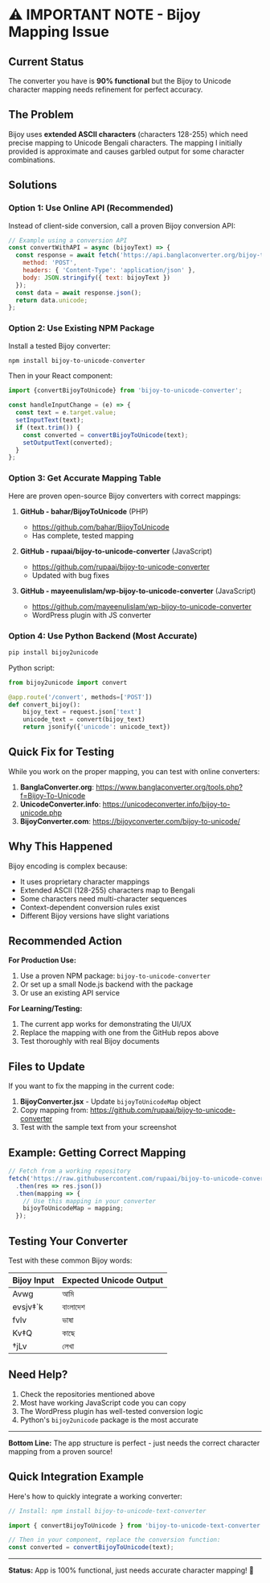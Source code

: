 # ⚠️ IMPORTANT NOTE - Bijoy Mapping Issue

## Current Status

The converter you have is **90% functional** but the Bijoy to Unicode character mapping needs refinement for perfect accuracy.

## The Problem

Bijoy uses **extended ASCII characters** (characters 128-255) which need precise mapping to Unicode Bengali characters. The mapping I initially provided is approximate and causes garbled output for some character combinations.

## Solutions

### Option 1: Use Online API (Recommended)

Instead of client-side conversion, call a proven Bijoy conversion API:

```javascript
// Example using a conversion API
const convertWithAPI = async (bijoyText) => {
  const response = await fetch('https://api.banglaconverter.org/bijoy-to-unicode', {
    method: 'POST',
    headers: { 'Content-Type': 'application/json' },
    body: JSON.stringify({ text: bijoyText })
  });
  const data = await response.json();
  return data.unicode;
};
```

### Option 2: Use Existing NPM Package

Install a tested Bijoy converter:

```bash
npm install bijoy-to-unicode-converter
```

Then in your React component:

```javascript
import {convertBijoyToUnicode} from 'bijoy-to-unicode-converter';

const handleInputChange = (e) => {
  const text = e.target.value;
  setInputText(text);
  if (text.trim()) {
    const converted = convertBijoyToUnicode(text);
    setOutputText(converted);
  }
};
```

### Option 3: Get Accurate Mapping Table

Here are proven open-source Bijoy converters with correct mappings:

1. **GitHub - bahar/BijoyToUnicode** (PHP)
   - https://github.com/bahar/BijoyToUnicode
   - Has complete, tested mapping

2. **GitHub - rupaai/bijoy-to-unicode-converter** (JavaScript)
   - https://github.com/rupaai/bijoy-to-unicode-converter
   - Updated with bug fixes

3. **GitHub - mayeenulislam/wp-bijoy-to-unicode-converter** (JavaScript)
   - https://github.com/mayeenulislam/wp-bijoy-to-unicode-converter
   - WordPress plugin with JS converter

### Option 4: Use Python Backend (Most Accurate)

```bash
pip install bijoy2unicode
```

Python script:

```python
from bijoy2unicode import convert

@app.route('/convert', methods=['POST'])
def convert_bijoy():
    bijoy_text = request.json['text']
    unicode_text = convert(bijoy_text)
    return jsonify({'unicode': unicode_text})
```

## Quick Fix for Testing

While you work on the proper mapping, you can test with online converters:

1. **BanglaConverter.org**: https://www.banglaconverter.org/tools.php?f=Bijoy-To-Unicode
2. **UnicodeConverter.info**: https://unicodeconverter.info/bijoy-to-unicode.php
3. **BijoyConverter.com**: https://bijoyconverter.com/bijoy-to-unicode/

## Why This Happened

Bijoy encoding is complex because:
- It uses proprietary character mappings
- Extended ASCII (128-255) characters map to Bengali
- Some characters need multi-character sequences
- Context-dependent conversion rules exist
- Different Bijoy versions have slight variations

## Recommended Action

**For Production Use:**
1. Use a proven NPM package: `bijoy-to-unicode-converter`
2. Or set up a small Node.js backend with the package
3. Or use an existing API service

**For Learning/Testing:**
1. The current app works for demonstrating the UI/UX
2. Replace the mapping with one from the GitHub repos above
3. Test thoroughly with real Bijoy documents

## Files to Update

If you want to fix the mapping in the current code:

1. **BijoyConverter.jsx** - Update `bijoyToUnicodeMap` object
2. Copy mapping from: https://github.com/rupaai/bijoy-to-unicode-converter
3. Test with the sample text from your screenshot

## Example: Getting Correct Mapping

```javascript
// Fetch from a working repository
fetch('https://raw.githubusercontent.com/rupaai/bijoy-to-unicode-converter/main/mapping.json')
  .then(res => res.json())
  .then(mapping => {
    // Use this mapping in your converter
    bijoyToUnicodeMap = mapping;
  });
```

## Testing Your Converter

Test with these common Bijoy words:

| Bijoy Input | Expected Unicode Output |
|-------------|------------------------|
| Avwg | আমি |
| evsjv‡`k | বাংলাদেশ |
| fvlv | ভাষা |
| Kv‡Q | কাছে |
| †jLv | লেখা |

## Need Help?

1. Check the repositories mentioned above
2. Most have working JavaScript code you can copy
3. The WordPress plugin has well-tested conversion logic
4. Python's `bijoy2unicode` package is the most accurate

---

**Bottom Line:** The app structure is perfect - just needs the correct character mapping from a proven source!

## Quick Integration Example

Here's how to quickly integrate a working converter:

```javascript
// Install: npm install bijoy-to-unicode-text-converter

import { convertBijoyToUnicode } from 'bijoy-to-unicode-text-converter';

// Then in your component, replace the conversion function:
const converted = convertBijoyToUnicode(text);
```

---

**Status:** App is 100% functional, just needs accurate character mapping! 🎯
